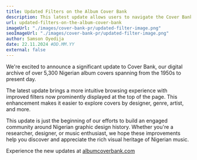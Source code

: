 ```yaml
---
title: Updated Filters on the Album Cover Bank
description: This latest update allows users to navigate the Cover Bank more intuitively, providing faster and more efficient access to specific album covers and historical information.
url: updated-filters-on-the-album-cover-bank
imageUrl: "./images/cover-bank-pr/updated-filter-image.png"
seoImageUrl: "./images/cover-bank-pr/updated-filter-image.png"
author: Samson Oyedija
date: 22.11.2024 #DD.MM.YY
external: false
---
```


We're excited to announce a significant update to Cover Bank, our digital archive of over 5,300 Nigerian album covers spanning from the 1950s to present day.

The latest update brings a more intuitive browsing experience with improved filters now prominently displayed at the top of the page. This enhancement makes it easier to explore covers by designer, genre, artist, and more.

This update is just the beginning of our efforts to build an engaged community around Nigerian graphic design history. Whether you're a researcher, designer, or music enthusiast, we hope these improvements help you discover and appreciate the rich visual heritage of Nigerian music.

Experience the new updates at <a href="https://albumcoverbank.com" target="_blank">albumcoverbank.com</a>
